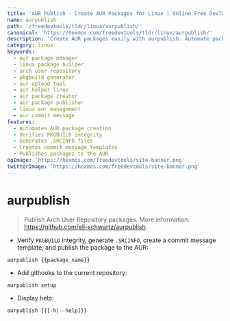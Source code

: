 ```yaml
---
title: 'AUR Publish - Create AUR Packages for Linux | Online Free DevTools by Hexmos'
name: aurpublish
path: '/freedevtools/tldr/linux/aurpublish/'
canonical: 'https://hexmos.com/freedevtools/tldr/linux/aurpublish/'
description: 'Create AUR packages easily with aurpublish. Automate package publishing, verify integrity, and generate commit messages. Free online tool, no registration required.'
category: linux
keywords:
  - aur package manager
  - linux package builder
  - arch user repository
  - pkgbuild generator
  - aur upload tool
  - aur helper linux
  - aur package creator
  - aur package publisher
  - linux aur management
  - aur commit message
features:
  - Automates AUR package creation
  - Verifies PKGBUILD integrity
  - Generates .SRCINFO files
  - Creates commit message templates
  - Publishes packages to the AUR
ogImage: 'https://hexmos.com/freedevtools/site-banner.png'
twitterImage: 'https://hexmos.com/freedevtools/site-banner.png'
---
```


# aurpublish

> Publish Arch User Repository packages.
> More information: <https://github.com/eli-schwartz/aurpublish>.

- Verify `PKGBUILD` integrity, generate `.SRCINFO`, create a commit message template, and publish the package to the AUR:

`aurpublish {{package_name}}`

- Add githooks to the current repository:

`aurpublish setup`

- Display help:

`aurpublish {{[-h|--help]}}`
